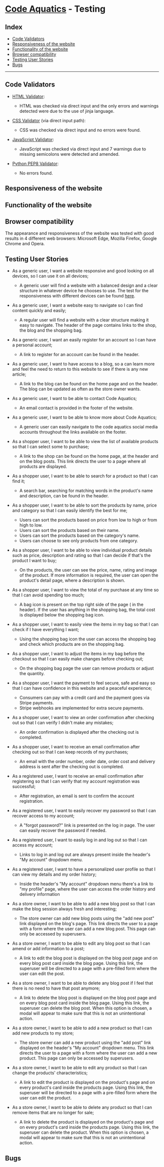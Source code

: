 # [Code Aquatics](https://code-aquatics.herokuapp.com/) - Testing

## Index
  - [Code Validators](#code-validators)
  - [Responsiveness of the website](#responsiveness-of-the-website)
  - [Functionality of the website](#functionality-of-the-website)
  - [Browser compatibility](#browser-compatibility)
  - [Testing User Stories](#testing-user-stories)
  - [Bugs](#bugs)
---
## Code Validators
- [HTML Validator](https://validator.w3.org/):
  - HTML was checked via direct input and the only errors and warnings detected were due to the use of jinja language.
  
- [CSS Validator](https://jigsaw.w3.org/css-validator/#validate_by_input) (via direct input path):
  - CSS was checked via direct input and no errors were found.

- [JavaScript Validator](https://jshint.com/):
  - JavaScript was checked via direct input and 7 warnings due to missing semicolons were detected and amended.

- [Python PEP8 Validator](http://pep8online.com/):
  - No errors found.

## Responsiveness of the website
<!-- It was used [Chrome DevTools](https://developers.google.com/web/tools/chrome-devtools) and
[Responsive Design Checker](https://www.responsivedesignchecker.com/)
 to test the responsiveness of the site.

![Responsiveness](readme-images/responsiveness.png)

The website structure adapts well to all used screen sizes. -->

## Functionality of the website


## Browser compatibility
The appearance and responsiveness of the website was tested with good results in 4 different web browsers: Microsoft Edge,
Mozilla Firefox, Google Chrome and Opera.

## Testing User Stories

* As a generic user, I want a website responsive and good looking on all devices, so I can use it on all devices;
  - A generic user will find a website with a balanced design and a clear structure in whatever device he chooses to use. The test for the responsiveness with different devices can be found [here](#responsiveness-of-the-website).
* As a generic user, I want a website easy to navigate so I can find content quickly and easily;
  - A regular user will find a website with a clear structure making it easy to navigate. The header of the page contains links to the shop, the blog and the shopping bag.
* As a generic user, I want an easily register for an account so I can have a personal account;
  - A link to register for an account can be found in the header.
* As a generic user, I want to have access to a blog, so a can learn more and feel the need to return to this website to see if there is any new article;
  - A link to the blog can be found on the home page and on the header. The blog can be updated as often as the store owner wants.
* As a generic user, I want to be able to contact Code Aquatics;
  - An email contact is provided in the footer of the website.
* As a generic user, I want to be able to know more about Code Aquatics;
  - A generic user can easily navigate to the code aquatics social media accounts throughout the links available on the footer.

* As a shopper user, I want to be able to view the list of available products so that I can select some to purchase;
  - A link to the shop can be found on the home page, at the header and on the blog posts. This link directs the user to a page where all products are displayed.
* As a shopper user, I want to be able to search for a product so that I can find it;
  - A search bar, searching for matching words in the product's name and description, can be found in the header.
* As a shopper user, I want to be able to sort the products by name, price and category so that I can easily identify the best for me;
  - Users can sort the products based on price from low to high or from high to low.
  - Users can sort the products based on their name.
  - Users can sort the products based on the category's name.
  - Users can choose to see only products from one category.
* As a shopper user, I want to be able to view individual product details such as price, description and rating so that I can decide if that's the product I want to buy;
  - On the products, the user can see the price, name, rating and image of the product. If more information is required, the user can open the product's detail page, where a description is shown.
* As a shopper user, I want to view the total of my purchase at any time so that I can avoid spending too much;
  - A bag icon is present on the top right side of the page ( in the header). If the user has anything in the shopping bag, the total cost is displayed below the shopping bag icon.
* As a shopper user, I want to easily view the items in my bag so that I can check if I have everything I want;
  - Using the shopping bag icon the user can access the shopping bag and check which products are on the shopping bag.
* As a shopper user, I want to adjust the items in my bag before the checkout so that I can easily make changes before checking out;
  - On the shopping bag page the user can remove products or adjust the quantity.
* As a shopper user, I want the payment to feel secure, safe and easy so that I can have confidence in this website and a peaceful experience;
  - Consumers can pay with a credit card and the payment goes via Stripe payments.
  - Stripe webhooks are implemented for extra secure payments.
* As a shopper user, I want to view an order confirmation after checking out so that I can verify I didn't make any mistakes;
  - An order confirmation is displayed after the checking out is completed.
* As a shopper user, I want to receive an email confirmation after checking out so that I can keep records of my purchases;
  - An email with the order number, order date, order cost and delivery address is sent after the checking out is completed.

* As a registered user, I want to receive an email confirmation after registering so that I can verify that my account registration was successful;
  - After registration, an email is sent to confirm the account registration.
* As a registered user, I want to easily recover my password so that I can recover access to my account;
  - A "forgot password?" link is presented on the log in page. The user can easily recover the password if needed.
* As a registered user, I want to easily log in and log out so that I can access my account;
  - Links to log in and log out are always present inside the header's "My account" dropdown menu.
* As a registered user, I want to have a personalized user profile so that I can view my details and my order history;
  - Inside the header's "My account" dropdown menu there's a link to "my profile" page, where the user can access the order history and delivery information

* As a store owner, I want to be able to add a new blog post so that I can make the blog session always fresh and interesting;
  - The store owner can add new blog posts using the "add new post" link displayed on the blog's page. This link directs the user to a page with a form where the user can add a new blog post. This page can only be accessed by superusers.
* As a store owner, I want to be able to edit any blog post so that I can amend or add information to a post;
  - A link to edit the blog post is displayed on the blog post page and on every blog post card inside the blog page. Using this link, the superuser will be directed to a page with a pre-filled form where the user can edit the post.
* As a store owner, I want to be able to delete any blog post if I feel that there is no need to have that post anymore;
  - A link to delete the blog post is displayed on the blog post page and on every blog post card inside the blog page. Using this link, the superuser can delete the blog post. When this option is chosen, a modal will appear to make sure that this is not an unintentional action.
* As a store owner, I want to be able to add a new product so that I can add new products to my store;
  - The store owner can add a new product using the "add post" link displayed on the header's "My account" dropdown menu. This link directs the user to a page with a form where the user can add a new product. This page can only be accessed by superusers.
* As a store owner, I want to be able to edit any product so that I can change the products' characteristics;
  - A link to edit the product is displayed on the product's page and on every product's card inside the products page. Using this link, the superuser will be directed to a page with a pre-filled form where the user can edit the product.
* As a store owner, I want to be able to delete any product so that I can remove items that are no longer for sale;
  - A link to delete the product is displayed on the product's page and on every product's card inside the products page. Using this link, the superuser can delete the product. When this option is chosen, a modal will appear to make sure that this is not an unintentional action.


## Bugs

